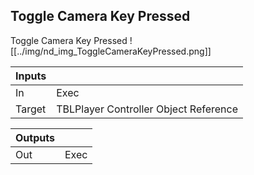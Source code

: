 ## Toggle Camera Key Pressed
Toggle Camera Key Pressed
![[../img/nd_img_ToggleCameraKeyPressed.png]]

|Inputs||
|--|--|
| In | Exec |
| Target | TBLPlayer Controller Object Reference |

|Outputs||
|--|--|
| Out | Exec |
